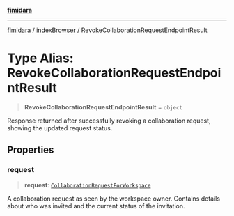 [**fimidara**](../../README.md)

***

[fimidara](../../modules.md) / [indexBrowser](../README.md) / RevokeCollaborationRequestEndpointResult

# Type Alias: RevokeCollaborationRequestEndpointResult

> **RevokeCollaborationRequestEndpointResult** = `object`

Response returned after successfully revoking a collaboration request, showing the updated request status.

## Properties

### request

> **request**: [`CollaborationRequestForWorkspace`](CollaborationRequestForWorkspace.md)

A collaboration request as seen by the workspace owner. Contains details about who was invited and the current status of the invitation.

